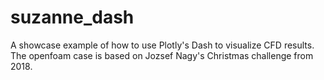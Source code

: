 # suzanne_dash
A showcase example of how to use Plotly's Dash to visualize CFD results. The openfoam case is based on Jozsef Nagy's Christmas challenge from 2018.
